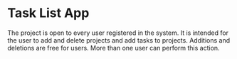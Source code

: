 # Task List App

The project is open to every user registered in the system. It is intended for the user to add and delete projects and add tasks to projects. Additions and deletions are free for users. More than one user can perform this action.
